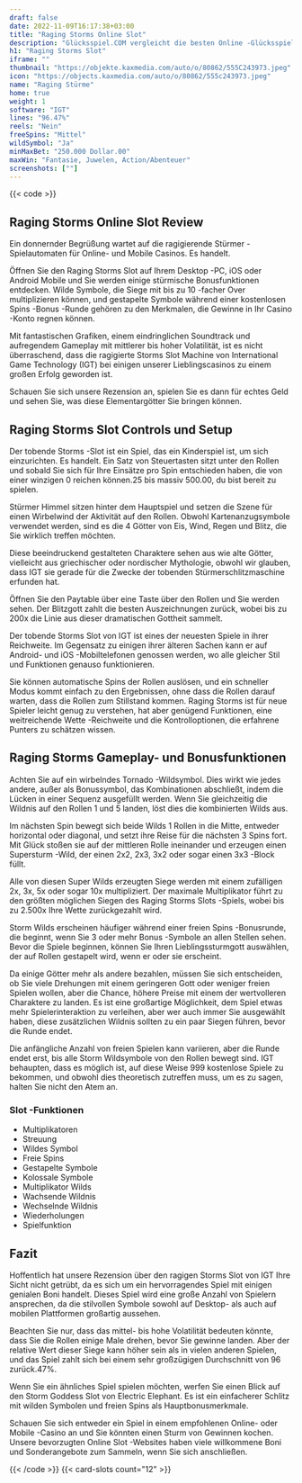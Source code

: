 ```yaml
---
draft: false
date: 2022-11-09T16:17:38+03:00
title: "Raging Storms Online Slot"
description: "Glücksspiel.COM vergleicht die besten Online -Glücksspiel -Sites und -spiele der Kanada.  Unabhängige Produktbewertungen und exklusive Anmeldeangebote. Jetzt spielen!"
h1: "Raging Storms Slot"
iframe: ""
thumbnail: "https://objekte.kaxmedia.com/auto/o/80862/555C243973.jpeg"
icon: "https://objects.kaxmedia.com/auto/o/80862/555c243973.jpeg"
name: "Raging Stürme"
home: true
weight: 1
software: "IGT"
lines: "96.47%"
reels: "Nein"
freeSpins: "Mittel"
wildSymbol: "Ja"
minMaxBet: "250.000 Dollar.00"
maxWin: "Fantasie, Juwelen, Action/Abenteuer"
screenshots: [""]
---
```


{{< code >}}<h2>Raging Storms Online Slot Review</h2><p>Ein donnernder Begrüßung wartet auf die ragigierende Stürmer -Spielautomaten für Online- und Mobile Casinos. Es handelt.</p><p>Öffnen Sie den Raging Storms Slot auf Ihrem Desktop -PC, iOS oder Android Mobile und Sie werden einige stürmische Bonusfunktionen entdecken. Wilde Symbole, die Siege mit bis zu 10 -facher Over multiplizieren können, und gestapelte Symbole während einer kostenlosen Spins -Bonus -Runde gehören zu den Merkmalen, die Gewinne in Ihr Casino -Konto regnen können.</p><p>Mit fantastischen Grafiken, einem eindringlichen Soundtrack und aufregendem Gameplay mit mittlerer bis hoher Volatilität, ist es nicht überraschend, dass die ragigierte Storms Slot Machine von International Game Technology (IGT) bei einigen unserer Lieblingscasinos zu einem großen Erfolg geworden ist.</p><p>Schauen Sie sich unsere Rezension an, spielen Sie es dann für echtes Geld und sehen Sie, was diese Elementargötter Sie bringen können.</p><h2>Raging Storms Slot Controls und Setup</h2><p>Der tobende Storms -Slot ist ein Spiel, das ein Kinderspiel ist, um sich einzurichten. Es handelt. Ein Satz von Steuertasten sitzt unter den Rollen und sobald Sie sich für Ihre Einsätze pro Spin entschieden haben, die von einer winzigen 0 reichen können.25 bis massiv 500.00, du bist bereit zu spielen.</p><p>Stürmer Himmel sitzen hinter dem Hauptspiel und setzen die Szene für einen Wirbelwind der Aktivität auf den Rollen. Obwohl Kartenanzugsymbole verwendet werden, sind es die 4 Götter von Eis, Wind, Regen und Blitz, die Sie wirklich treffen möchten.</p><p>Diese beeindruckend gestalteten Charaktere sehen aus wie alte Götter, vielleicht aus griechischer oder nordischer Mythologie, obwohl wir glauben, dass IGT sie gerade für die Zwecke der tobenden Stürmerschlitzmaschine erfunden hat.</p><p>Öffnen Sie den Paytable über eine Taste über den Rollen und Sie werden sehen. Der Blitzgott zahlt die besten Auszeichnungen zurück, wobei bis zu 200x die Linie aus dieser dramatischen Gottheit sammelt.</p><p>Der tobende Storms Slot von IGT ist eines der neuesten Spiele in ihrer Reichweite. Im Gegensatz zu einigen ihrer älteren Sachen kann er auf Android- und iOS -Mobiltelefonen genossen werden, wo alle gleicher Stil und Funktionen genauso funktionieren.</p><p>Sie können automatische Spins der Rollen auslösen, und ein schneller Modus kommt einfach zu den Ergebnissen, ohne dass die Rollen darauf warten, dass die Rollen zum Stillstand kommen. Raging Storms ist für neue Spieler leicht genug zu verstehen, hat aber genügend Funktionen, eine weitreichende Wette -Reichweite und die Kontrolloptionen, die erfahrene Punters zu schätzen wissen.</p><h2>Raging Storms Gameplay- und Bonusfunktionen</h2><p>Achten Sie auf ein wirbelndes Tornado -Wildsymbol. Dies wirkt wie jedes andere, außer als Bonussymbol, das Kombinationen abschließt, indem die Lücken in einer Sequenz ausgefüllt werden. Wenn Sie gleichzeitig die Wildnis auf den Rollen 1 und 5 landen, löst dies die kombinierten Wilds aus.</p><p>Im nächsten Spin bewegt sich beide Wilds 1 Rollen in die Mitte, entweder horizontal oder diagonal, und setzt ihre Reise für die nächsten 3 Spins fort. Mit Glück stoßen sie auf der mittleren Rolle ineinander und erzeugen einen Supersturm -Wild, der einen 2x2, 2x3, 3x2 oder sogar einen 3x3 -Block füllt.</p><p>Alle von diesen Super Wilds erzeugten Siege werden mit einem zufälligen 2x, 3x, 5x oder sogar 10x multipliziert. Der maximale Multiplikator führt zu den größten möglichen Siegen des Raging Storms Slots -Spiels, wobei bis zu 2.500x Ihre Wette zurückgezahlt wird.</p><p>Storm Wilds erscheinen häufiger während einer freien Spins -Bonusrunde, die beginnt, wenn Sie 3 oder mehr Bonus -Symbole an allen Stellen sehen. Bevor die Spiele beginnen, können Sie Ihren Lieblingssturmgott auswählen, der auf Rollen gestapelt wird, wenn er oder sie erscheint.</p><p>Da einige Götter mehr als andere bezahlen, müssen Sie sich entscheiden, ob Sie viele Drehungen mit einem geringeren Gott oder weniger freien Spielen wollen, aber die Chance, höhere Preise mit einem der wertvolleren Charaktere zu landen. Es ist eine großartige Möglichkeit, dem Spiel etwas mehr Spielerinteraktion zu verleihen, aber wer auch immer Sie ausgewählt haben, diese zusätzlichen Wildnis sollten zu ein paar Siegen führen, bevor die Runde endet.</p><p>Die anfängliche Anzahl von freien Spielen kann variieren, aber die Runde endet erst, bis alle Storm Wildsymbole von den Rollen bewegt sind. IGT behaupten, dass es möglich ist, auf diese Weise 999 kostenlose Spiele zu bekommen, und obwohl dies theoretisch zutreffen muss, um es zu sagen, halten Sie nicht den Atem an.</p><h3>
Slot -Funktionen</h3><ul>
<li></span>
Multiplikatoren</li>
<li></span>
Streuung</li>
<li></span>
Wildes Symbol</li>
<li></span>
Freie Spins</li>
<li></span>
Gestapelte Symbole</li>
<li></span>
Kolossale Symbole</li>
<li></span>
Multiplikator Wilds</li>
<li></span>
Wachsende Wildnis</li>
<li></span>
Wechselnde Wildnis</li>
<li></span>
Wiederholungen</li>
<li></span>
Spielfunktion</li></ul><h2>Fazit</h2><p>Hoffentlich hat unsere Rezension über den ragigen Storms Slot von IGT Ihre Sicht nicht getrübt, da es sich um ein hervorragendes Spiel mit einigen genialen Boni handelt. Dieses Spiel wird eine große Anzahl von Spielern ansprechen, da die stilvollen Symbole sowohl auf Desktop- als auch auf mobilen Plattformen großartig aussehen.</p><p>Beachten Sie nur, dass das mittel- bis hohe Volatilität bedeuten könnte, dass Sie die Rollen einige Male drehen, bevor Sie gewinne landen. Aber der relative Wert dieser Siege kann höher sein als in vielen anderen Spielen, und das Spiel zahlt sich bei einem sehr großzügigen Durchschnitt von 96 zurück.47%.</p><p>Wenn Sie ein ähnliches Spiel spielen möchten, werfen Sie einen Blick auf den Storm Goddess Slot von Electric Elephant. Es ist ein einfacherer Schlitz mit wilden Symbolen und freien Spins als Hauptbonusmerkmale.</p><p>Schauen Sie sich entweder ein Spiel in einem empfohlenen Online- oder Mobile -Casino an und Sie könnten einen Sturm von Gewinnen kochen. Unsere bevorzugten Online Slot -Websites haben viele willkommene Boni und Sonderangebote zum Sammeln, wenn Sie sich anschließen.</p>{{< /code >}}
 {{< card-slots count="12" >}}